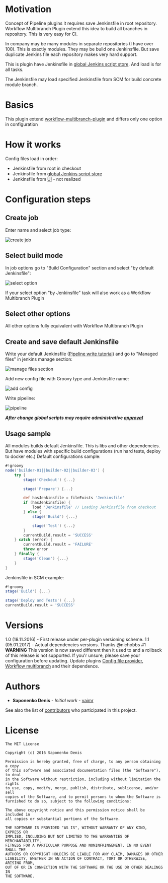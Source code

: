# Motivation
Concept of Pipeline plugins it requires save Jenkinsfile in root repository. Workflow Multibranch Plugin extend this idea to build all branches in repository. This is very easy for CI.

In company may be many modules in separate repositories (I have over 100). This is exactly modules. They may be build one Jenkinsfile. But save duplicate Jenkins file each repository makes very hard support.

This is plugin have Jenkinsfile in [global Jenkins script store](https://github.com/jenkinsci/config-file-provider-plugin). And load is for all tasks. 

The Jenkinsfile may load specified Jenkinsfile from SCM for build concrete module branch.

# Basics
This plugin extend [workflow-multibranch-plugin](https://github.com/jenkinsci/workflow-multibranch-plugin) and differs only one option in configuration

# How it works
Config files load in order:

* Jenkinsfile from root in checkout
* Jenkinsfile from [global Jenkins script store](https://github.com/jenkinsci/config-file-provider-plugin)
* Jenkinsfile from [UI](https://jenkins.io/doc/book/pipeline/overview/#writing-pipeline-scripts-in-the-jenkins-ui) - not realized

# Configuration steps
## Create job
Enter name and select job type:

![create job](https://habrastorage.org/files/c77/cb7/9a7/c77cb79a7c794f7aa25827dafafb64b0.png)

## Select build mode
In job options go to "Build Configuration" section and select "by default Jenkinsfile":

![select option](https://habrastorage.org/files/112/bed/263/112bed26372e4b239e12353dc0d73ef6.png)


If your select option "by Jenkinsfile" task will also work as a Workflow Multibranch Plugin

## Select other options
All other options fully equivalent with Workflow Multibranch Plugin

## Create and save default Jenkinsfile
Write your default Jenkinsfile ([Pipeline write tutorial](https://github.com/jenkinsci/pipeline-plugin/blob/master/TUTORIAL.md)) and go to "Managed files" in jenkins manage section:

![manage files section](https://habrastorage.org/files/5f5/431/300/5f5431300e8e431ab66ef975f41aaf76.png)


Add new config file with Groovy type and Jenkinsfile name:

![add config](https://habrastorage.org/files/9d8/143/155/9d81431553144a7bb73320a5a0856c5e.png)


Write pipeline:

![pipeline](https://habrastorage.org/files/37e/807/853/37e807853c03404bacf8362a1bfc3c50.png)

***After change global scripts may require administrative [approval](https://wiki.jenkins-ci.org/display/JENKINS/Script+Security+Plugin)***

## Usage sample
All modules builds default Jenkinsfile. This is libs and other dependencies. But have modules with specific build configurations (run hard tests, deploy to docker etc.)
Default configurations sample:
```groovy
#!groovy​
node('builder-01||builder-02||builder-03') {
    try {
        stage('Checkout') {...}

        stage('Prepare') {...}

        def hasJenkinsfile = fileExists 'Jenkinsfile'
        if (hasJenkinsfile) {
            load 'Jenkinsfile' // Loading Jenkinsfile from checkout
        } else {
            stage('Build') {...}

            stage('Test') {...}
        }
        currentBuild.result = 'SUCCESS'
    } catch (error) {
        currentBuild.result = 'FAILURE'
        throw error
    } finally {
        stage('Clean') {...}
    }
}
```

Jenkinsfile in SCM example:
```groovy
#!groovy​
stage('Build') {...}

stage('Deploy and Tests') {...}
currentBuild.result = 'SUCCESS'
```

# Versions
1.0 (18.11.2016) - First release under per-plugin versioning scheme.
1.1 (05.01.2017) - Actual dependencies versions. Thanks @nichobbs #1
__WARNING__ This version is now saved different then it used to and a rollback of this release is not supported. If you'r unsure, please save your configuration before updating.
Update plugins [Config file provider](https://wiki.jenkins-ci.org/display/JENKINS/Config+File+Provider+Plugin), [Workflow multibranch](https://wiki.jenkins-ci.org/display/JENKINS/Pipeline+Multibranch+Plugin) and their dependence.


# Authors
* **Saponenko Denis** - *Initial work* - [vaimr](https://github.com/vaimr)

See also the list of [contributors](https://github.com/vaimr/workflow-multibranch-def-plugin/contributors) who participated in this project.

# License
```
The MIT License

Copyright (c) 2016 Saponenko Denis

Permission is hereby granted, free of charge, to any person obtaining a copy
of this software and associated documentation files (the "Software"), to deal
in the Software without restriction, including without limitation the rights
to use, copy, modify, merge, publish, distribute, sublicense, and/or sell
copies of the Software, and to permit persons to whom the Software is
furnished to do so, subject to the following conditions:

The above copyright notice and this permission notice shall be included in
all copies or substantial portions of the Software.

THE SOFTWARE IS PROVIDED "AS IS", WITHOUT WARRANTY OF ANY KIND, EXPRESS OR
IMPLIED, INCLUDING BUT NOT LIMITED TO THE WARRANTIES OF MERCHANTABILITY,
FITNESS FOR A PARTICULAR PURPOSE AND NONINFRINGEMENT. IN NO EVENT SHALL THE
AUTHORS OR COPYRIGHT HOLDERS BE LIABLE FOR ANY CLAIM, DAMAGES OR OTHER
LIABILITY, WHETHER IN AN ACTION OF CONTRACT, TORT OR OTHERWISE, ARISING FROM,
OUT OF OR IN CONNECTION WITH THE SOFTWARE OR THE USE OR OTHER DEALINGS IN
THE SOFTWARE.
```